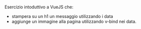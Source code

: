 Esercizio intoduttivo a VueJS che:
- stampera su un h1 un messaggio utilizzando i data
- aggiunge un immagine alla pagina utilizzando v-bind nei data.